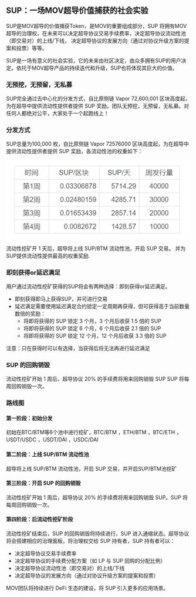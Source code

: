 ## SUP：一场MOV超导价值捕获的社会实验

SUP是MOV超导的价值捕获Token，是MOV的重要组成部分，SUP 将拥有MOV超导的治理权，在未来可以决定超导协议交易手续费率，决定超导协议流动性池（即交易对）的上线/下线，
决定超导协议的发展方向（通过对协议升级方案的提案和投票）等等。

SUP是一场有意义的社会实验，它的未来由社区决定，由众多拥有SUP的用户决定。依托于MOV超导产品的持续迭代和升级，SUP也将体现其巨大的价值。

### 无预挖，无预留，无私募

SUP完全通过去中心化的分发方式，自比原侧链 Vapor 72,600,001 区块高度起，为在超导中提供流动性提供者提供 SUP 奖励。团队无预挖，无预留，无私募。对任何人都绝对公平，大家处于一个起跑线上！

### 分发方式

SUP总量为100,000 枚，自比原侧链 Vapor 72576000  区块高度起，为在超导中提供流动性提供者提供 SUP 奖励，各流动性池的权重如下：

![](../images/sup-pr1.png)

流动性挖矿开 1 天后，超导将上线 SUP/BTM 流动性池，开启 SUP 交易。
并为SUP提供流动性提供最高的权重奖励.

### 即刻获得or延迟满足

用户通过流动性挖矿获得的SUP将会有两种选择：即刻获得or延迟满足。

- 即刻获得即马上获得SUP，并可进行交易
- 延迟满足需要使用延迟满足合约锁定一定周期再获得，但可获得高于当前数量数倍的奖励：
  - 将即将获得的 SUP 锁定 3 个月，3 个月后收获 1.5 倍的 SUP
  - 将即将获得的 SUP 锁定 6 个月，6 个月后收获 2.1 倍的 SUP
  - 将即将获得的 SUP 锁定 12 个月，12 个月后收获 3.3 倍的 SUP

注意：只在获得时可以有选择，当获得后将无法再进行延迟满足


### SUP 的回购销毁

流动性挖矿开始 1 周后，超导协议 20% 的手续费将用来回购销毁 SUP
SUP 将每周回购销毁一次。

### 路线图

#### 第一阶段：初始分发

初始在BTC/BTM等6个池中进行挖矿，BTC/BTM ，ETH/BTM ，BTC/ETH ，USDT/USDC ，USDT/DAI ，USDC/DAI

#### 第二阶段：上线 SUP/BTM 流动性池

超导将上线 SUP/BTM 流动性池，开启 SUP 交易，并开启SUP/BTM池挖矿

#### 第三阶段：开启 SUP 的回购销毁

流动性挖矿开始 1 周后，超导协议 20% 的手续费将用来回购销毁 SUP。SUP 将每周回购销毁一次。

#### 第四阶段：后流动性挖矿阶段

流动性挖矿结束后，SUP 的回购销毁将持续进行，SUP 进入通缩状态。超导协议将会搭建相应的治理面板，将治理权交给 SUP 持有者，SUP 持有者可以：
- 决定超导协议交易手续费率
- 决定超导协议的手续费分配方案（如 LP 与 SUP 回购的分配比例）
- 决定超导协议流动性池（即交易对）的上线/下线
- 决定超导协议的发展方向（通过对协议升级方案的提案和投票）

MOV团队将持续进行 DeFi 生态的建设，将 SUP 引入更多的应用场景。